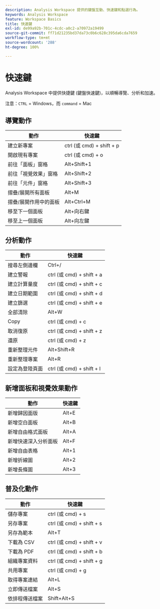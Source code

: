 ```yaml
---
description: Analysis Workspace 提供的鍵盤互動、快速鍵和點選行為。
keywords: Analysis Workspace
feature: Workspace Basics
title: 快速鍵
exl-id: de99a92b-701c-4cdc-a0c2-a70972a19499
source-git-commit: ff71d21235bd37da73c0b6c628c395da6cda7659
workflow-type: tm+mt
source-wordcount: '288'
ht-degree: 100%

---
```


# 快速鍵

Analysis Workspace 中提供快捷鍵 (鍵盤快速鍵)，以順暢導覽、分析和加速。

注意：`CTRL` = Windows，而 `command` = Mac

## 導覽動作

| 動作 | 快速鍵 |
|---|---|
| 建立新專案 | ctrl (或 cmd) + shift + p |
| 開啟現有專案 | ctrl (或 cmd) + o |
| 前往「面板」窗格 | Alt+Shift+1 |
| 前往「視覺效果」窗格 | Alt+Shift+2 |
| 前往「元件」窗格 | Alt+Shift+3 |
| 摺疊/展開所有面板 | Alt+M |
| 摺疊/展開作用中的面板 | Alt+Ctrl+M |
| 移至下一個面板 | Alt+向右鍵 |
| 移至上一個面板 | Alt+向左鍵 |

## 分析動作

| 動作 | 快速鍵 |
|---|---|
| 搜尋左側邊欄 | Ctrl+/ |
| 建立警報 | ctrl (或 cmd) + shift + a |
| 建立計算量度 | ctrl (或 cmd) + shift + c |
| 建立日期範圍 | ctrl (或 cmd) + shift + d |
| 建立篩選 | ctrl (或 cmd) + shift + e |
| 全部清除 | Alt+W |
| Copy | ctrl (或 cmd) + c |
| 取消復原 | ctrl (或 cmd) + shift + z |
| 還原 | ctrl (或 cmd) + z |
| 重新整理元件 | Alt+Shift+R |
| 重新整理專案 | Alt+R |
| 設定為登陸頁面 | ctrl (或 cmd) + shift + l |

## 新增面板和視覺效果動作

| 動作 | 快速鍵 |
|---|---|
| 新增歸因面版 | Alt+E |
| 新增空白面板 | Alt+B |
| 新增自由格式面板 | Alt+A |
| 新增快速深入分析面板 | Alt+F |
| 新增自由表格 | Alt+1 |
| 新增折線圖 | Alt+2 |
| 新增長條圖 | Alt+3 |

## 普及化動作

| 動作 | 快速鍵 |
|---|---|
| 儲存專案 | ctrl (或 cmd) + s |
| 另存專案 | ctrl (或 cmd) + shift + s |
| 另存為範本 | Alt+T |
| 下載為 CSV | ctrl (或 cmd) + shift + v |
| 下載為 PDF | ctrl (或 cmd) + shift + b |
| 組織專案資料 | ctrl (或 cmd) + shift + g |
| 共用專案 | ctrl (或 cmd) + g |
| 取得專案連結 | Alt+L |
| 立即傳送檔案 | Alt+S |
| 依排程傳送檔案 | Shift+Alt+S |
